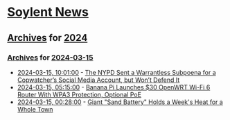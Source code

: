 # [Soylent News](../../../README.md)

## [Archives](../../index.md) for [2024](../index.md)

### [Archives](../../index.md) for [2024-03-15](index.md)

* [2024-03-15, 10:01:00](https://soylentnews.org/article.pl?sid=24/03/13/152249&from=rss) - [​​The NYPD Sent a Warrantless Subpoena for a Copwatcher’s Social Media Account, but Won’t Defend It ](https://soylentnews.org/article.pl?sid=24/03/13/152249&from=rss)
* [2024-03-15, 05:15:00](https://soylentnews.org/article.pl?sid=24/03/13/1459247&from=rss) - [Banana Pi Launches $30 OpenWRT Wi-Fi 6 Router With WPA3 Protection, Optional PoE](https://soylentnews.org/article.pl?sid=24/03/13/1459247&from=rss)
* [2024-03-15, 00:28:00](https://soylentnews.org/article.pl?sid=24/03/13/1452255&from=rss) - [Giant \"Sand Battery\" Holds a Week's Heat for a Whole Town](https://soylentnews.org/article.pl?sid=24/03/13/1452255&from=rss)
